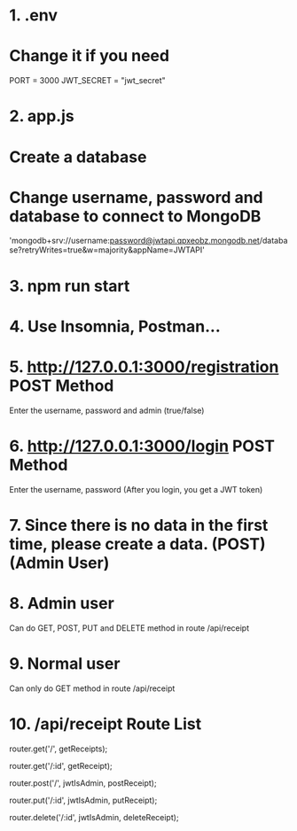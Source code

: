 # 1. .env
# Change it if you need
PORT = 3000
JWT_SECRET = "jwt_secret"



# 2. app.js
# Create a database
# Change username, password and database to connect to MongoDB
'mongodb+srv://username:password@jwtapi.qpxeobz.mongodb.net/database?retryWrites=true&w=majority&appName=JWTAPI'



# 3. npm run start



# 4. Use Insomnia, Postman...



# 5. http://127.0.0.1:3000/registration POST Method
Enter the username, password and admin (true/false)



# 6. http://127.0.0.1:3000/login POST Method
Enter the username, password
(After you login, you get a JWT token)



# 7. Since there is no data in the first time, please create a data. (POST) (Admin User)



# 8. Admin user
Can do GET, POST, PUT and DELETE method in route /api/receipt



# 9. Normal user
Can only do GET method in route /api/receipt



# 10. /api/receipt Route List
router.get('/', getReceipts);

router.get('/:id', getReceipt);

router.post('/', jwtIsAdmin, postReceipt);

router.put('/:id', jwtIsAdmin, putReceipt);

router.delete('/:id', jwtIsAdmin, deleteReceipt);